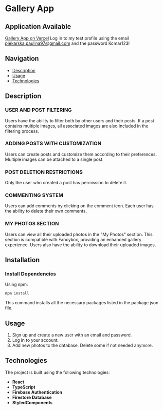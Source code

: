 # Gallery App

## Application Available

[Gallery App on Vercel](https://gallery-app-six-phi.vercel.app)
Log in to my test profile using the email piekarska.paulina97@gmail.com and the password Komar123!


## Navigation

- [Description](#description)
- [Usage](#usage)
- [Technologies](#technologies)

## Description

### USER AND POST FILTERING
Users have the ability to filter both by other users and their posts. If a post contains multiple images, all associated images are also included in the filtering process.

### ADDING POSTS WITH CUSTOMIZATION
Users can create posts and customize them according to their preferences. Multiple images can be attached to a single post.

### POST DELETION RESTRICTIONS
Only the user who created a post has permission to delete it.

### COMMENTING SYSTEM
Users can add comments by clicking on the comment icon. Each user has the ability to delete their own comments.

### MY PHOTOS SECTION
Users can view all their uploaded photos in the "My Photos" section. This section is compatible with Fancybox, providing an enhanced gallery experience. Users also have the ability to download their uploaded images.

## Installation

### Install Dependencies

Using npm:
```sh
npm install
```
This command installs all the necessary packages listed in the package.json file.

## Usage

1. Sign up and create a new user with an email and password.
2. Log in to your account.
3. Add new photos to the database. Delete some if not needed anymore.

## Technologies

The project is built using the following technologies:
- **React**
- **TypeScript**
- **Firebase Authentication**
- **Firestore Database**
- **StyledComponents**
